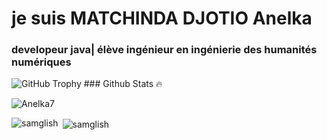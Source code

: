 # je suis MATCHINDA DJOTIO Anelka
### developeur java| élève ingénieur en ingénierie des humanités numériques

<img src="https://github-profile-trophy.vercel.app/?username=Anelka7&row=1&theme=darkhub&margin-w=15&no-bg=true" alt="GitHub Trophy">
### Github Stats 🔥
<p><img align="center" src="https://github-readme-streak-stats.herokuapp.com?user=Anelka&theme=radical&date_format=j%20M%5B%20Y%5D&sideLabels=DDB225" alt="Anelka7" /></p>
<p><img align="left" src="https://github-readme-stats.vercel.app/api/top-langs?username=Anelka7_icons=true&locale=en&layout=compact&theme=cobalt" alt="samglish" /></p>
<p>&nbsp;<img align="center" src="https://github-readme-stats.vercel.app/api?username=Anelka7_icons=true&locale=en&theme=tokyonight" alt="samglish" /></p>
